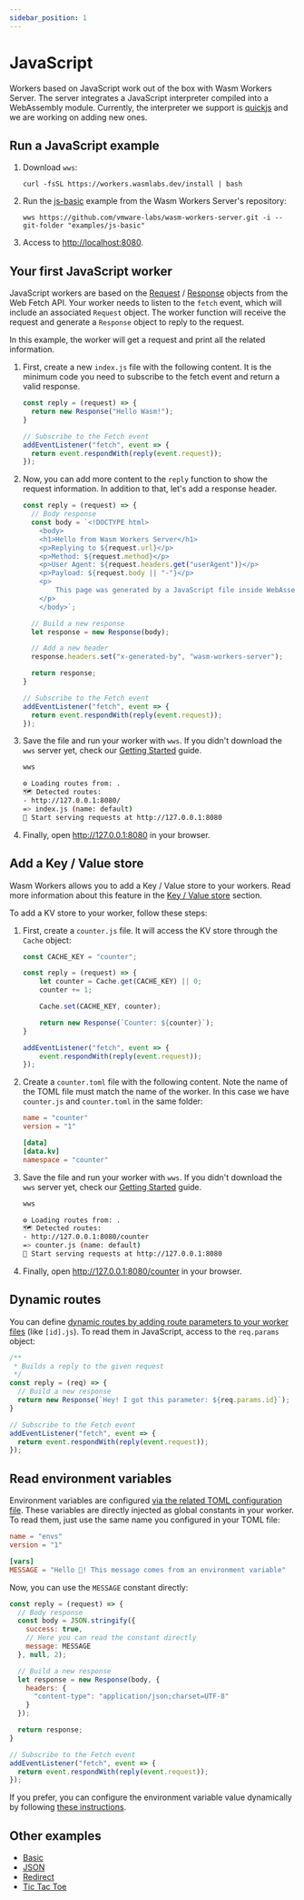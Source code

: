 ```yaml
---
sidebar_position: 1
---
```


# JavaScript

Workers based on JavaScript work out of the box with Wasm Workers Server. The server integrates a JavaScript interpreter compiled into a WebAssembly module. Currently, the interpreter we support is [quickjs](https://bellard.org/quickjs/) and we are working on adding new ones.

## Run a JavaScript example

1. Download `wws`:

    ```shell-session
    curl -fsSL https://workers.wasmlabs.dev/install | bash
    ```

2. Run the [js-basic](https://github.com/vmware-labs/wasm-workers-server/tree/main/examples/js-basic) example from the Wasm Workers Server's repository:

    ```shell-session
    wws https://github.com/vmware-labs/wasm-workers-server.git -i --git-folder "examples/js-basic"
    ```

3. Access to <a href="http://localhost:8080/" target="_blank">http://localhost:8080</a>.

## Your first JavaScript worker

JavaScript workers are based on the [Request](https://developer.mozilla.org/en-US/docs/Web/API/Request) / [Response](https://developer.mozilla.org/en-US/docs/Web/API/Response) objects from the Web Fetch API. Your worker needs to listen to the `fetch` event, which will include an associated `Request` object. The worker function will receive the request and generate a `Response` object to reply to the request.

In this example, the worker will get a request and print all the related information.

1. First, create a new `index.js` file with the following content. It is the minimum code you need to subscribe to the fetch event and return a valid response.

    ```javascript title="./index.js"
    const reply = (request) => {
      return new Response("Hello Wasm!");
    }

    // Subscribe to the Fetch event
    addEventListener("fetch", event => {
      return event.respondWith(reply(event.request));
    });
    ```

1. Now, you can add more content to the `reply` function to show the request information. In addition to that, let's add a response header.

    ```javascript title="./index.js"
    const reply = (request) => {
      // Body response
      const body = `<!DOCTYPE html>
        <body>
        <h1>Hello from Wasm Workers Server</h1>
        <p>Replying to ${request.url}</p>
        <p>Method: ${request.method}</p>
        <p>User Agent: ${request.headers.get("userAgent")}</p>
        <p>Payload: ${request.body || "-"}</p>
        <p>
            This page was generated by a JavaScript file inside WebAssembly
        </p>
        </body>`;

      // Build a new response
      let response = new Response(body);

      // Add a new header
      response.headers.set("x-generated-by", "wasm-workers-server");

      return response;
    }

    // Subscribe to the Fetch event
    addEventListener("fetch", event => {
      return event.respondWith(reply(event.request));
    });
    ```

1. Save the file and run your worker with `wws`. If you didn't download the `wws` server yet, check our [Getting Started](../get-started/quickstart.md) guide.

    ```bash
    wws

    ⚙️ Loading routes from: .
    🗺 Detected routes:
    - http://127.0.0.1:8080/
    => index.js (name: default)
    🚀 Start serving requests at http://127.0.0.1:8080
    ```

1. Finally, open <http://127.0.0.1:8080> in your browser.

## Add a Key / Value store

Wasm Workers allows you to add a Key / Value store to your workers. Read more information about this feature in the [Key / Value store](../features/key-value.md) section.

To add a KV store to your worker, follow these steps:

1. First, create a `counter.js` file. It will access the KV store through the `Cache` object:

    ```javascript title="./counter.js"
    const CACHE_KEY = "counter";

    const reply = (request) => {
        let counter = Cache.get(CACHE_KEY) || 0;
        counter += 1;

        Cache.set(CACHE_KEY, counter);

        return new Response(`Counter: ${counter}`);
    }

    addEventListener("fetch", event => {
        event.respondWith(reply(event.request));
    });
    ```

1. Create a `counter.toml` file with the following content. Note the name of the TOML file must match the name of the worker. In this case we have `counter.js` and `counter.toml` in the same folder:

    ```toml title="./counter.toml"
    name = "counter"
    version = "1"

    [data]
    [data.kv]
    namespace = "counter"
    ```

1. Save the file and run your worker with `wws`. If you didn't download the `wws` server yet, check our [Getting Started](../get-started/quickstart.md) guide.

    ```bash
    wws

    ⚙️ Loading routes from: .
    🗺 Detected routes:
    - http://127.0.0.1:8080/counter
    => counter.js (name: default)
    🚀 Start serving requests at http://127.0.0.1:8080
    ```

1. Finally, open <http://127.0.0.1:8080/counter> in your browser.

## Dynamic routes

You can define [dynamic routes by adding route parameters to your worker files](../features/dynamic-routes.md) (like `[id].js`). To read them in JavaScript, access to the `req.params` object:

```js
/**
 * Builds a reply to the given request
 */
const reply = (req) => {
  // Build a new response
  return new Response(`Hey! I got this parameter: ${req.params.id}`);
}

// Subscribe to the Fetch event
addEventListener("fetch", event => {
  return event.respondWith(reply(event.request));
});
```

## Read environment variables

Environment variables are configured [via the related TOML configuration file](../features/environment-variables.md). These variables are directly injected as global constants in your worker. To read them, just use the same name you configured in your TOML file:

```toml title="./envs.toml"
name = "envs"
version = "1"

[vars]
MESSAGE = "Hello 👋! This message comes from an environment variable"
```

Now, you can use the `MESSAGE` constant directly:

```javascript title="./envs.js"
const reply = (request) => {
  // Body response
  const body = JSON.stringify({
    success: true,
    // Here you can read the constant directly
    message: MESSAGE
  }, null, 2);

  // Build a new response
  let response = new Response(body, {
    headers: {
      "content-type": "application/json;charset=UTF-8"
    }
  });

  return response;
}

// Subscribe to the Fetch event
addEventListener("fetch", event => {
  return event.respondWith(reply(event.request));
});
```

If you prefer, you can configure the environment variable value dynamically by following [these instructions](../features/environment-variables.md#inject-existing-environment-variables).

## Other examples

* [Basic](https://github.com/vmware-labs/wasm-workers-server/tree/main/examples/js-basic/)
* [JSON](https://github.com/vmware-labs/wasm-workers-server/tree/main/examples/js-json/)
* [Redirect](https://github.com/vmware-labs/wasm-workers-server/tree/main/examples/js-redirect/)
* [Tic Tac Toe](https://github.com/vmware-labs/wasm-workers-server/tree/main/examples/js-tictactoe/)
